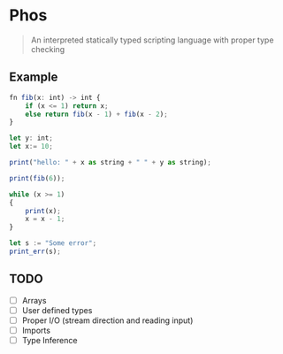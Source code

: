 # Phos

> An interpreted statically typed scripting language with proper type checking

## Example

```js
fn fib(x: int) -> int {
    if (x <= 1) return x;
    else return fib(x - 1) + fib(x - 2);
}

let y: int;
let x:= 10;

print("hello: " + x as string + " " + y as string);

print(fib(6));

while (x >= 1)
{
    print(x);
    x = x - 1;
}

let s := "Some error";
print_err(s);
```

## TODO

- [ ] Arrays
- [ ] User defined types
- [ ] Proper I/O (stream direction and reading input)
- [ ] Imports
- [ ] Type Inference
